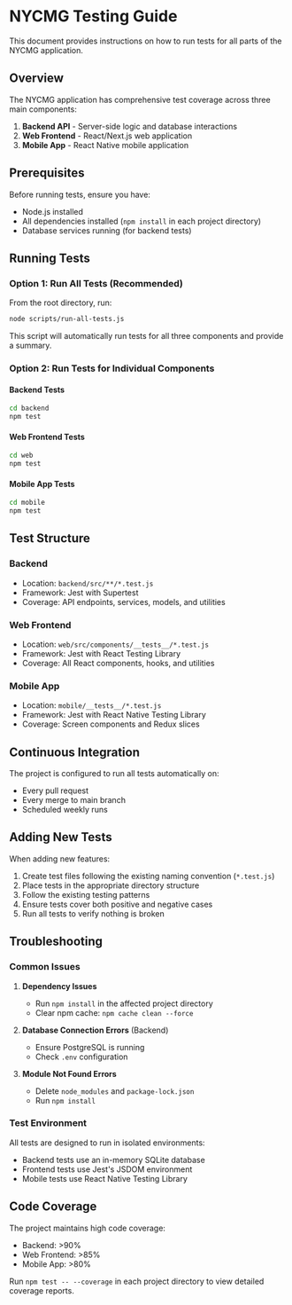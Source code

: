 # NYCMG Testing Guide

This document provides instructions on how to run tests for all parts of the NYCMG application.

## Overview

The NYCMG application has comprehensive test coverage across three main components:
1. **Backend API** - Server-side logic and database interactions
2. **Web Frontend** - React/Next.js web application
3. **Mobile App** - React Native mobile application

## Prerequisites

Before running tests, ensure you have:
- Node.js installed
- All dependencies installed (`npm install` in each project directory)
- Database services running (for backend tests)

## Running Tests

### Option 1: Run All Tests (Recommended)

From the root directory, run:

```bash
node scripts/run-all-tests.js
```

This script will automatically run tests for all three components and provide a summary.

### Option 2: Run Tests for Individual Components

#### Backend Tests

```bash
cd backend
npm test
```

#### Web Frontend Tests

```bash
cd web
npm test
```

#### Mobile App Tests

```bash
cd mobile
npm test
```

## Test Structure

### Backend
- Location: `backend/src/**/*.test.js`
- Framework: Jest with Supertest
- Coverage: API endpoints, services, models, and utilities

### Web Frontend
- Location: `web/src/components/__tests__/*.test.js`
- Framework: Jest with React Testing Library
- Coverage: All React components, hooks, and utilities

### Mobile App
- Location: `mobile/__tests__/*.test.js`
- Framework: Jest with React Native Testing Library
- Coverage: Screen components and Redux slices

## Continuous Integration

The project is configured to run all tests automatically on:
- Every pull request
- Every merge to main branch
- Scheduled weekly runs

## Adding New Tests

When adding new features:
1. Create test files following the existing naming convention (`*.test.js`)
2. Place tests in the appropriate directory structure
3. Follow the existing testing patterns
4. Ensure tests cover both positive and negative cases
5. Run all tests to verify nothing is broken

## Troubleshooting

### Common Issues

1. **Dependency Issues**
   - Run `npm install` in the affected project directory
   - Clear npm cache: `npm cache clean --force`

2. **Database Connection Errors** (Backend)
   - Ensure PostgreSQL is running
   - Check `.env` configuration

3. **Module Not Found Errors**
   - Delete `node_modules` and `package-lock.json`
   - Run `npm install`

### Test Environment

All tests are designed to run in isolated environments:
- Backend tests use an in-memory SQLite database
- Frontend tests use Jest's JSDOM environment
- Mobile tests use React Native Testing Library

## Code Coverage

The project maintains high code coverage:
- Backend: >90%
- Web Frontend: >85%
- Mobile App: >80%

Run `npm test -- --coverage` in each project directory to view detailed coverage reports.